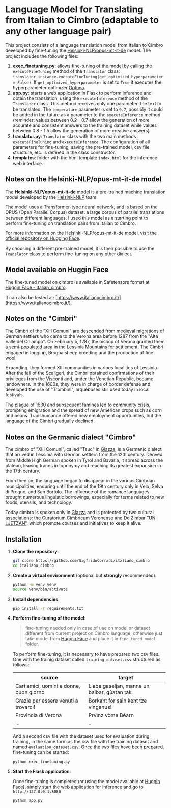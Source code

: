 # Language Model for Translating from Italian to Cimbro (adaptable to any other language pair)

This project consists of a language translation model from Italian to Cimbro developed by fine-tuning the [Helsinki-NLP/opus-mt-it-de](https://huggingface.co/Helsinki-NLP/opus-mt-en-de) model. The project includes the following files:
1. **exec_finetuning.py**: allows fine-tuning of the model by calling the `executeFineTuning` method of the `Translator` class: `translator_instance.executeFineTuning(get_optimized_hyperparameter = False)`. If `get_optimized_hyperparameter` is set to `True` it executes the hyperparameter optimizer [Optuna](https://optuna.org/).
2. **app.py**: starts a web application in Flask to perform inference and obtain the translation, using the `executeInference` method of the `Translator` class. This method receives only one parameter: the text to be translated. The `temperature` parameter is set to `0.7`, possibly it could be added in the future as a parameter to the `executeInference` method (reminder: values between 0.2 - 0.7 allow the generation of more accurate and consistent answers to the training dataset while values between 0.8 - 1.5 allow the generation of more creative answers).
3. **translator.py**: `Translator` class with the two main methods `executeFineTuning` and `executeInference`. The configuration of all parameters for fine-tuning, saving the pre-trained model, csv file structure, etc. is defined in the class constructor.
4. **templates**: folder with the html template `index.html` for the inference web interface.

## Notes on the Helsinki-NLP/opus-mt-it-de model

The **Helsinki-NLP/opus-mt-it-de** model is a pre-trained machine translation model developed by the [Helsinki-NLP](https://huggingface.co/Helsinki-NLP) team.

The model uses a Transformer-type neural network, and is based on the OPUS (Open Parallel Corpus) dataset: a large corpus of parallel translations between different languages. I used this model as a starting point to perform fine-tuning on translation pairs from Italian to Cimbro.

For more information on the Helsinki-NLP/opus-mt-it-de model, visit the [official repository on Hugging Face](https://huggingface.co/Helsinki-NLP/opus-mt-it-de).

By choosing a different pre-trained model, it is then possible to use the `Translator` class to perform fine-tuning on any other dialect.

## Model available on Huggin Face

The fine-tuned model on cimbro is available in Safetensors format at [Huggin Face - Italian_cimbro](https://huggingface.co/sigfrido-corradi/italiano_cimbro).

It can also be tested at: [https://www.italianocimbro.it/](https://www.italianocimbro.it/).

## Notes on the "**Cimbri**"

The Cimbri of the "XIII Comuni" are descended from medieval migrations of German settlers who came to the Verona area before 1287 from the "Alta Valle del Chiampo". On February 5, 1287, the bishop of Verona granted them a semi-populated area in the Lessinia Mountains for settlement. The Cimbri engaged in logging, Brogna sheep breeding and the production of fine wool.

Expanding, they formed XIII communities in various localities of Lessinia. After the fall of the Scaligeri, the Cimbri obtained confirmations of their privileges from the Visconti and, under the Venetian Republic, became landowners. In the 1600s, they were in charge of border defense and developed the use of "Trombini", arquebuses still used today in local festivals.

The plague of 1630 and subsequent famines led to community crisis, prompting emigration and the spread of new American crops such as corn and beans. Transhumance offered new employment opportunities, but the language of the Cimbri gradually declined.

## Notes on the Germanic dialect "**Cimbro**"

The cimbro of "XIII Comuni", called "Tauc" in [Giazza](https://it.wikipedia.org/wiki/Giazza), is a Germanic dialect that arrived in Lessinia with German settlers from the 12th century. Derived from Middle High German spoken in Tyrol and Bavaria, it spread across the plateau, leaving traces in toponymy and reaching its greatest expansion in the 17th century.

From then on, the language began to disappear in the various Cimbrian municipalities, enduring until the end of the 19th century only in Velo, Selva di Progno, and San Bortolo. The influence of the romance languages brought numerous linguistic borrowings, especially for terms related to new foods, utensils, and technology.

Today cimbro is spoken only in [Giazza](https://it.wikipedia.org/wiki/Giazza) and is protected by two cultural associations: the [Curatorium Cimbricum Veronense](https://www.cimbri.it/) and [De Zimbar “UN LJETZAN”](https://www.facebook.com/dezimbarunljetzan), which promote courses and initiatives to keep it alive.

## Installation

1. **Clone the repository**:

    ```bash
    git clone https://github.com/SigfridoCorradi/italiano_cimbro
    cd italiano_cimbro
    ```

2. **Create a virtual environment** (optional but **strongly** recommended):

    ```bash
    python -m venv venv
    source venv/bin/activate
    ```

3. **Install dependencies**:

    ```bash
    pip install -r requirements.txt
    ```

4. **Perform fine-tuning of the model**:
    > fine-tuning needed only in case of use on model or dataset different from current project on Cimbro language, otherwise just take model from [Huggin Face](https://huggingface.co/sigfrido-corradi/italiano_cimbro) and place it in `fine_tuned_model` folder.
   
   To perform fine-tuning, it is necessary to have prepared two csv files. One with the trainig dataset called `training_dataset.csv` structured as follows:

   | source | target |
   |-----------|-----------|
   | Cari amici, uomini e donne, buon giorno    | Liabe gaseljan, manne un baibar, gùatan tak    |
   | Grazie per essere venuti a trovarci!   | Borkant for sain kent tze vinganus!    |
   | Provincia di Verona    | Prvìnz vòme Bèarn    |
   | ...       | ...       |

   And a second csv file with the dataset used for evaluation during training, in the same form as the csv file with the training dataset and named `evaluation_dataset.csv`. Once the two files have been prepared, fine-tuning can be started:

    ```bash
    python exec_finetuning.py
    ```

6. **Start the Flask application**:

    Once fine-tuning is completed (or using the model available at [Huggin Face](https://huggingface.co/sigfrido-corradi/italiano_cimbro)), simply start the web application for inference and go to `http://127.0.0.1:8080`

    ```bash
    python app.py
    ```
   
